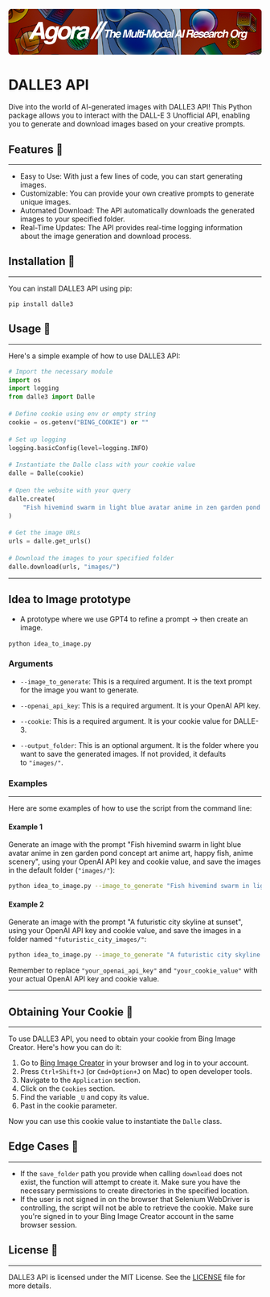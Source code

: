 [![Multi-Modality](agorabanner.png)](https://discord.gg/qUtxnK2NMf)

# DALLE3 API

Dive into the world of AI-generated images with DALLE3 API! This Python package allows you to interact with the DALL-E 3 Unofficial API, enabling you to generate and download images based on your creative prompts.

## Features 🌊
-----------

-   Easy to Use: With just a few lines of code, you can start generating images.
-   Customizable: You can provide your own creative prompts to generate unique images.
-   Automated Download: The API automatically downloads the generated images to your specified folder.
-   Real-Time Updates: The API provides real-time logging information about the image generation and download process.

## Installation 🐠
---------------

You can install DALLE3 API using pip:

```
pip install dalle3
```


## Usage 🐡
--------

Here's a simple example of how to use DALLE3 API:

```python
# Import the necessary module
import os
import logging
from dalle3 import Dalle

# Define cookie using env or empty string
cookie = os.getenv("BING_COOKIE") or ""

# Set up logging
logging.basicConfig(level=logging.INFO)

# Instantiate the Dalle class with your cookie value
dalle = Dalle(cookie)

# Open the website with your query
dalle.create(
    "Fish hivemind swarm in light blue avatar anime in zen garden pond concept art anime art, happy fish, anime scenery"
)

# Get the image URLs
urls = dalle.get_urls()

# Download the images to your specified folder
dalle.download(urls, "images/")
```
-----

## Idea to Image prototype
- A prototype where we use GPT4 to refine a prompt -> then create an image.

`python idea_to_image.py`

### Arguments

-   `--image_to_generate`: This is a required argument. It is the text prompt for the image you want to generate.

-   `--openai_api_key`: This is a required argument. It is your OpenAI API key.

-   `--cookie`: This is a required argument. It is your cookie value for DALLE-3.

-   `--output_folder`: This is an optional argument. It is the folder where you want to save the generated images. If not provided, it defaults to `"images/"`.

### Examples
--------

Here are some examples of how to use the script from the command line:

#### Example 1

Generate an image with the prompt "Fish hivemind swarm in light blue avatar anime in zen garden pond concept art anime art, happy fish, anime scenery", using your OpenAI API key and cookie value, and save the images in the default folder (`"images/"`):

```bash
python idea_to_image.py --image_to_generate "Fish hivemind swarm in light blue avatar anime in zen garden pond concept art anime art, happy fish, anime scenery" --openai_api_key "your_openai_api_key" --cookie "your_cookie_value"
```

#### Example 2

Generate an image with the prompt "A futuristic city skyline at sunset", using your OpenAI API key and cookie value, and save the images in a folder named `"futuristic_city_images/"`:

```bash
python idea_to_image.py --image_to_generate "A futuristic city skyline at sunset" --openai_api_key "your_openai_api_key" --cookie "your_cookie_value" --output_folder "futuristic_city_images/"
```

Remember to replace `"your_openai_api_key"` and `"your_cookie_value"` with your actual OpenAI API key and cookie value.

------

## Obtaining Your Cookie 🍪
------------------------

To use DALLE3 API, you need to obtain your cookie from Bing Image Creator. Here's how you can do it:

1.  Go to [Bing Image Creator](https://www.bing.com/images/create) in your browser and log in to your account.
2.  Press `Ctrl+Shift+J` (or `Cmd+Option+J` on Mac) to open developer tools.
3.  Navigate to the `Application` section.
4.  Click on the `Cookies` section.
5.  Find the variable `_U` and copy its value.
6.  Past in the cookie parameter.

Now you can use this cookie value to instantiate the `Dalle` class.

## Edge Cases 🦀
-------------

-   If the `save_folder` path you provide when calling `download` does not exist, the function will attempt to create it. Make sure you have the necessary permissions to create directories in the specified location.
-   If the user is not signed in on the browser that Selenium WebDriver is controlling, the script will not be able to retrieve the cookie. Make sure you're signed in to your Bing Image Creator account in the same browser session.

## License 📜
----------

DALLE3 API is licensed under the MIT License. See the [LICENSE](https://domain.apac.ai/LICENSE) file for more details.


